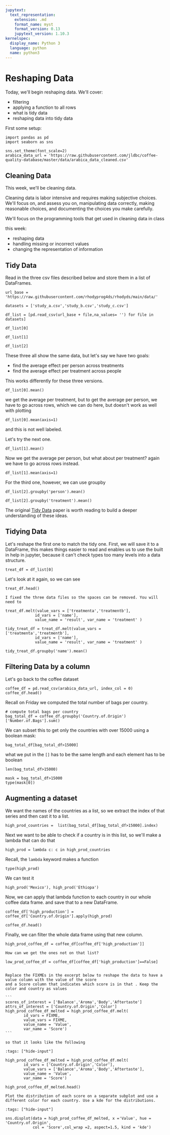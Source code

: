 ```yaml
---
jupytext:
  text_representation:
    extension: .md
    format_name: myst
    format_version: 0.13
    jupytext_version: 1.10.3
kernelspec:
  display_name: Python 3
  language: python
  name: python3
---
```


# Reshaping Data

Today, we'll begin reshaping data.  We'll  cover:
- filtering
- applying a function to all rows
- what is tidy data
- reshaping data into tidy data

First some setup:

```{code-cell} ipython3
import pandas as pd
import seaborn as sns

sns.set_theme(font_scale=2)
arabica_data_url = 'https://raw.githubusercontent.com/jldbc/coffee-quality-database/master/data/arabica_data_cleaned.csv'
```

## Cleaning Data
This week, we'll be cleaning data.

Cleaning data is labor intensive and requires making subjective choices.  
We'll focus on, and assess you on, manipulating data correctly, making reasonable
choices, and documenting the choices you make carefully.


We'll focus on the programming tools that get used in cleaning data in class

this week:
- reshaping data
- handling missing or incorrect values
- changing the representation of information

## Tidy Data

Read in the three csv files described below and store them in a list of DataFrames.

```{code-cell} ipython3
url_base = 'https://raw.githubusercontent.com/rhodyprog4ds/rhodyds/main/data/'

datasets = ['study_a.csv','study_b.csv','study_c.csv']
```

```{code-cell} ipython3
df_list = [pd.read_csv(url_base + file,na_values= '') for file in datasets]
```

```{code-cell} ipython3
df_list[0]
```

```{code-cell} ipython3
df_list[1]
```

```{code-cell} ipython3
df_list[2]
```

These three all show the same data, but let's say we have two goals:
- find the average  effect per person across treatments
- find the average effect per treatment across people

This works differently for these three versions.

```{code-cell} ipython3
df_list[0].mean()
```
we get the average per treatment, but to get the average per person, we have to go across rows, which we can do here, but doesn't work as well with plotting
```{code-cell} ipython3
df_list[0].mean(axis=1)
```
and this is not well labeled.

Let's try the next one.
```{code-cell} ipython3
df_list[1].mean()
```
Now we get the average per person, but what about per treatment? again we have to go across rows instead.

```{code-cell} ipython3
df_list[1].mean(axis=1)
```

For the third one, however, we can use groupby
```{code-cell} ipython3
df_list[2].groupby('person').mean()
```


```{code-cell} ipython3
df_list[2].groupby('treatment').mean()
```

The original [Tidy Data](https://www.jstatsoft.org/article/view/v059i10) paper is worth reading to build a deeper understanding of these ideas.  

## Tidying Data


Let's reshape the first one to match the tidy one. First, we
will save it to a DataFrame, this makes things easier to read
and enables us to use the built in help in jupyter, because it can't check types too many levels into a data structure.
```{code-cell} ipython3
treat_df = df_list[0]
```

Let's look at it again, so we can see
```{code-cell} ipython3
treat_df.head()
```

```{admonition} Correction
I fixed the three data files so the spaces can be removed. You will need to
```

```{code-cell} ipython3
treat_df.melt(value_vars = ['treatmenta','treatmentb'],
             id_vars = ['name'],
             value_name = 'result', var_name = 'treatment' )
```

```{code-cell} ipython3
tidy_treat_df = treat_df.melt(value_vars = ['treatmenta','treatmentb'],
             id_vars = ['name'],
             value_name = 'result', var_name = 'treatment' )
```


```{code-cell} ipython3
tidy_treat_df.groupby('name').mean()
```

## Filtering Data by a column

Let's go back to the coffee dataset
```{code-cell} ipython3
coffee_df = pd.read_csv(arabica_data_url, index_col = 0)
coffee_df.head()
```

Recall on Friday we computed the total number of bags per country.
```{code-cell} ipython3
# compute total bags per country
bag_total_df = coffee_df.groupby('Country.of.Origin')['Number.of.Bags'].sum()
```

We can subset this to get only the countries with over 15000 using a boolean mask:

```{code-cell} ipython3
bag_total_df[bag_total_df>15000]
```

what we put in the `[]` has to be the same length and each element has to be boolean

```{code-cell} ipython3
len(bag_total_df>15000)
```

```{code-cell} ipython3
mask = bag_total_df>15000
type(mask[0])
```

## Augmenting a dataset

We want the names of the countries as a list, so we extract the index of that series and then cast it to a list.
```{code-cell} ipython3
high_prod_countries =  list(bag_total_df[bag_total_df>15000].index)
```

Next we want to be able to check if a country is in this list, so we'll make a lambda that can do that
```{code-cell} ipython3
high_prod = lambda c: c in high_prod_countries
```

Recall, the `lambda` keyword makes a function

```{code-cell} ipython3
type(high_prod)
```

We can test it
```{code-cell} ipython3
high_prod('Mexico'), high_prod('Ethiopa')
```

Now, we can apply that lambda function to each country in our whole coffee data frame. and save that to a new DataFrame.
```{code-cell} ipython3
coffee_df['high_production'] = coffee_df['Country.of.Origin'].apply(high_prod)
```

```{code-cell} ipython3
coffee_df.head()
```


Finally, we can filter the whole data frame using that new column.
```{code-cell} ipython3
high_prod_coffee_df = coffee_df[coffee_df['high_production']]
```


```{admonition} Question from class
How can we get the ones not on that list?
```

```{code-cell} ipython3
low_prod_coffee_df = coffee_df[coffee_df['high_production']==False]
```

````{admonition} Try it Yourself

Replace the FIXMEs in the excerpt below to reshape the data to have a value column with the value of the score
and a Score column that indicates which score is in that . Keep the color and country as values

```
scores_of_interest = ['Balance','Aroma','Body','Aftertaste']
attrs_of_interest = ['Country.of.Origin','Color']
high_prod_coffee_df_melted = high_prod_coffee_df.melt(
        id_vars = FIXME,
        value_vars = FIXME,
        value_name = 'Value',
        var_name = 'Score')
```

so that it looks like the following
````


```{code-cell} ipython3
:tags: ["hide-input"]

high_prod_coffee_df_melted = high_prod_coffee_df.melt(
        id_vars = ['Country.of.Origin','Color'],
        value_vars = ['Balance','Aroma','Body','Aftertaste'],
        value_name = 'Value',
        var_name = 'Score')

high_prod_coffee_df_melted.head()
```

```{admonition} Try it Yourself
Plot the distribution of each score on a separate subplot and use a different color for each country. Use a kde for the distributions.
```

```{code-cell} ipython3
:tags: ["hide-input"]

sns.displot(data = high_prod_coffee_df_melted, x ='Value', hue = 'Country.of.Origin',
            col = 'Score',col_wrap =2, aspect=1.5, kind = 'kde')

```
